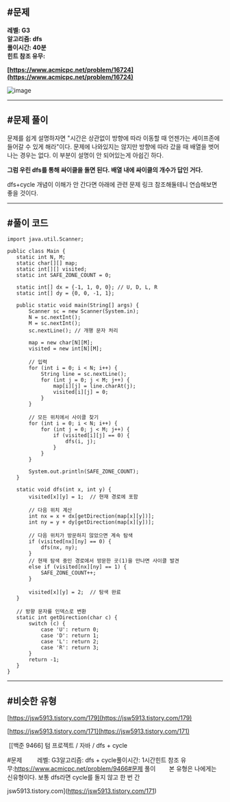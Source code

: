 ## **#문제**         

**레벨: G3  
알고리즘: dfs**  
**풀이시간: 40분  
힌트 참조 유무:**

**[https://www.acmicpc.net/problem/16724](https://www.acmicpc.net/problem/16724)**

![image](https://github.com/user-attachments/assets/873d0003-d00b-49eb-ad65-195347cab110)

---

## **#문제 풀이**        

문제를 쉽게 설명하자면 "시간은 상관없이 방향에 따라 이동할 때 언젠가는 세이프존에 들어갈 수 있게 해라"이다. 문제에 나와있지는 않지만 방향에 따라 갔을 때 배열을 벗어나는 경우는 없다. 이 부분이 설명이 안 되어있는게 아쉽긴 하다. 

**그럼 우린 dfs를 통해 싸이클을 돌면 된다. 배열 내에 싸이클의 개수가 답인 거다.**

dfs+cycle 개념이 이해가 안 간다면 아래에 관련 문제 링크 참조해둘테니 연습해보면 좋을 것이다.

---

## **#풀이 코드**      

```
import java.util.Scanner;

public class Main {
   static int N, M;
   static char[][] map;
   static int[][] visited;
   static int SAFE_ZONE_COUNT = 0;

   static int[] dx = {-1, 1, 0, 0}; // U, D, L, R 
   static int[] dy = {0, 0, -1, 1};

   public static void main(String[] args) {
       Scanner sc = new Scanner(System.in);
       N = sc.nextInt();
       M = sc.nextInt();
       sc.nextLine(); // 개행 문자 처리

       map = new char[N][M];
       visited = new int[N][M];

       // 입력
       for (int i = 0; i < N; i++) {
           String line = sc.nextLine();
           for (int j = 0; j < M; j++) {
               map[i][j] = line.charAt(j);
               visited[i][j] = 0; 
           }
       }

       // 모든 위치에서 사이클 찾기
       for (int i = 0; i < N; i++) {
           for (int j = 0; j < M; j++) {
               if (visited[i][j] == 0) {
                   dfs(i, j);
               }
           }
       }

       System.out.println(SAFE_ZONE_COUNT);
   }

   static void dfs(int x, int y) {
       visited[x][y] = 1;  // 현재 경로에 포함
       
       // 다음 위치 계산
       int nx = x + dx[getDirection(map[x][y])];
       int ny = y + dy[getDirection(map[x][y])];
       
       // 다음 위치가 방문하지 않았으면 계속 탐색
       if (visited[nx][ny] == 0) {
           dfs(nx, ny);
       } 
       // 현재 탐색 중인 경로에서 방문한 곳(1)을 만나면 사이클 발견
       else if (visited[nx][ny] == 1) {
           SAFE_ZONE_COUNT++;
       }
       
       visited[x][y] = 2;  // 탐색 완료
   }

   // 방향 문자를 인덱스로 변환
   static int getDirection(char c) {
       switch (c) {
           case 'U': return 0;
           case 'D': return 1;
           case 'L': return 2;
           case 'R': return 3;
       }
       return -1;
   }
}
```

---

## **#비슷한 유형**      

[https://jsw5913.tistory.com/179](https://jsw5913.tistory.com/179)

[https://jsw5913.tistory.com/171](https://jsw5913.tistory.com/171)

 [\[백준 9466\] 텀 프로젝트 / 자바 / dfs + cycle

#문제         레벨: G3알고리즘: dfs + cycle풀이시간: 1시간힌트 참조 유무:https://www.acmicpc.net/problem/9466#문제 풀이        본 유형은 나에게는 신유형이다. 보통 dfs라면 cycle를 돌지 않고 한 번 간

jsw5913.tistory.com](https://jsw5913.tistory.com/171)
